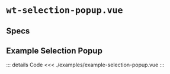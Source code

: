 <script setup>
import Specs from './component-specs.vue';
import ExampleSelectionPopup from './examples/example-selection-popup.vue';
</script>

# `wt-selection-popup.vue`

## Specs

<Specs />

## Example Selection Popup

<ExampleSelectionPopup />

::: details Code
<<< ./examples/example-selection-popup.vue
:::
